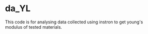 # da_YL
This code is for analysing data collected using instron to get young's modulus of tested materials.
